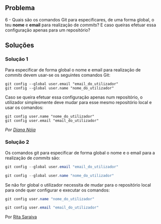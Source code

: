 ## Problema

6 - Quais são os comandos Git para especificares, de uma forma global, o teu
**nome** e **email** para realização de *commits*? E caso queiras efetuar essa
configuração apenas para um repositório?

## Soluções

### Solução 1

Para especificar de forma global o nome e email para realização de *commits* 
devem usar-se os seguintes comandos Git:

```
git config --global user.email "email_do_utilizador"
git config --global user.name "nome_do_utilizador"
```

Caso se queira efetuar essa configuração apenas num repositório, o utilizador
simplesmente deve mudar para esse mesmo repositório local e usar os comandos:

```
git config user.name "nome_do_utilizador"
git config user.email "email_do_utilizador"
```

*Por [Diana Nóia](https://github.com/DianaNoia)*

### Solução 2

Os comandos git para especificar de forma global o nome e o email para a 
realização de *commits* são:

```cs
git config --global user.email "email_do_utilizador"

git config --global user.name "nome_do_utilizador"
```


Se não for global o utilizador necessita de mudar para o 
repositório local para onde quer configurar e executar os comandos:

```cs
git config user.name "nome_do_utilizador"

git config user.email "email_do_utilizador"
```

Por [Rita Saraiva](https://github.com/RitaSaraiva)
